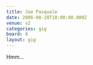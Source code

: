 ```yaml
---
title: Joe Pasquale
date: 2006-08-28T18:00:00.000Z
venue: v2
categories: gig
board: 8
layout: gig
---
```

Hmm...